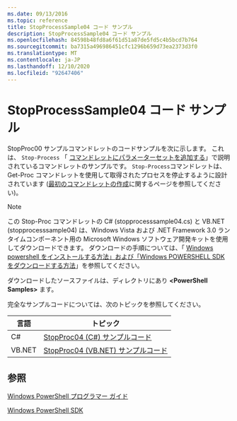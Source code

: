 ```yaml
---
ms.date: 09/13/2016
ms.topic: reference
title: StopProcessSample04 コード サンプル
description: StopProcessSample04 コード サンプル
ms.openlocfilehash: 84598b48fd8a6f61d51a87de5fd5c4b5bcd7b764
ms.sourcegitcommit: ba7315a496986451cfc1296b659d73ea2373d3f0
ms.translationtype: MT
ms.contentlocale: ja-JP
ms.lasthandoff: 12/10/2020
ms.locfileid: "92647406"
---
```

# <a name="stopprocesssample04-code-samples"></a>StopProcessSample04 コード サンプル

StopProc00 サンプルコマンドレットのコードサンプルを次に示します。 これは、 `Stop-Process` 「 [コマンドレットにパラメーターセットを追加する](../cmdlet/adding-parameter-sets-to-a-cmdlet.md)」で説明されているコマンドレットのサンプルです。 `Stop-Process`コマンドレットは、Get-Proc コマンドレットを使用して取得されたプロセスを停止するように設計されています ([最初のコマンドレットの作成](../cmdlet/creating-a-cmdlet-without-parameters.md)に関するページを参照してください)。

> [!NOTE]
> この Stop-Proc コマンドレットの C# (stopprocesssample04.cs) と VB.NET (stopprocesssample04) は、Windows Vista および .NET Framework 3.0 ランタイムコンポーネント用の Microsoft Windows ソフトウェア開発キットを使用してダウンロードできます。 ダウンロードの手順については、「 [Windows powershell をインストールする方法」および「Windows POWERSHELL SDK をダウンロードする方法](/powershell/scripting/developer/installing-the-windows-powershell-sdk)」を参照してください。
>
> ダウンロードしたソースファイルは、ディレクトリにあり **\<PowerShell Samples>** ます。

完全なサンプルコードについては、次のトピックを参照してください。

|言語|トピック|
|--------------|-----------|
|C#|[StopProc04 (C#) サンプルコード](./stopprocesssample04-csharp-sample-code.md)|
|VB.NET|[StopProc04 (VB.NET) サンプルコード](./stopprocesssample04-vb-net-sample-code.md)|

## <a name="see-also"></a>参照

[Windows PowerShell プログラマー ガイド](./windows-powershell-programmer-s-guide.md)

[Windows PowerShell SDK](../windows-powershell-reference.md)
